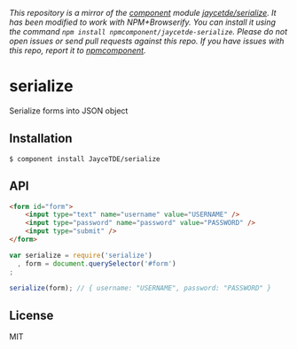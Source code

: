 *This repository is a mirror of the [component](http://component.io) module [jaycetde/serialize](http://github.com/jaycetde/serialize). It has been modified to work with NPM+Browserify. You can install it using the command `npm install npmcomponent/jaycetde-serialize`. Please do not open issues or send pull requests against this repo. If you have issues with this repo, report it to [npmcomponent](https://github.com/airportyh/npmcomponent).*

# serialize

  Serialize forms into JSON object

## Installation

    $ component install JayceTDE/serialize

## API

```html
<form id="form">
    <input type="text" name="username" value="USERNAME" />
    <input type="password" name="password" value="PASSWORD" />
    <input type="submit" />
</form>
```

```javascript
var serialize = require('serialize')
  , form = document.querySelector('#form')
;

serialize(form); // { username: "USERNAME", password: "PASSWORD" }
```

## License

  MIT
